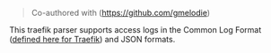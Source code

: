 > Co-authored with (https://github.com/gmelodie)

This traefik parser supports access logs in the Common Log Format ([defined here for Traefik](https://doc.traefik.io/traefik/observability/access-logs/#format)) and JSON formats.
